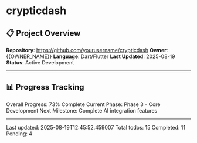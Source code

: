 # crypticdash

## 📋 Project Overview
**Repository**: https://github.com/yourusername/crypticdash
**Owner**: {{OWNER_NAME}}
**Language**: Dart/Flutter
**Last Updated**: 2025-08-19
**Status**: Active Development

---

## 📊 Progress Tracking
Overall Progress: 73% Complete
Current Phase: Phase 3 - Core Development
Next Milestone: Complete AI integration features

---
Last updated: 2025-08-19T12:45:52.459007
Total todos: 15
Completed: 11
Pending: 4
